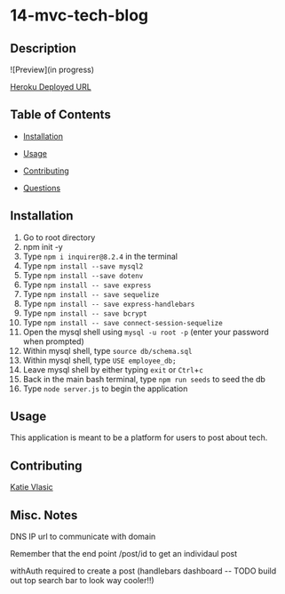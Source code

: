 # 14-mvc-tech-blog

## Description

![Preview](in progress)

[Heroku Deployed URL](https://git.heroku.com/tech-blog-mvc-kv.git)

## Table of Contents

- [Installation](#installation)

- [Usage](#usage)

- [Contributing](#contributing)

- [Questions](#questions)

## Installation

1. Go to root directory
2. npm init -y
3. Type `npm i inquirer@8.2.4` in the terminal 
4. Type `npm install --save mysql2`
5. Type `npm install --save dotenv`
6. Type `npm install -- save express`
7. Type `npm install -- save sequelize`
7. Type `npm install -- save express-handlebars`
7. Type `npm install -- save bcrypt`
7. Type `npm install -- save connect-session-sequelize`
8. Open the mysql shell using `mysql -u root -p` (enter your password when prompted)
9. Within mysql shell, type `source db/schema.sql`
10. Within mysql shell, type `USE employee_db;`
11. Leave mysql shell by either typing `exit` or `Ctrl`+`c`
12. Back in the main bash terminal, type `npm run seeds` to seed the db
13. Type `node server.js` to begin the application

## Usage

This application is meant to be a platform for users to post about tech.

## Contributing

[Katie Vlasic](https://github.com/katievlasic)

## Misc. Notes
DNS IP url to communicate with domain


Remember that the end point /post/id to get an individaul post

withAuth required to create a post (handlebars dashboard -- TODO build out top search bar to look way cooler!!)